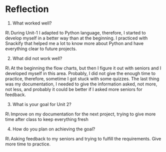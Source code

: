 # Reflection

1) What worked well?

R\\ During Unit-1 I adapted to Python language, therefore, I started to develop myself in a better way than at the 
beginning. I practiced with Snackify that helped me a lot to know more about Python and have everything clear to future
projects.

2) What did not work well?

R\\ At the beginning the flow charts, but then I figure it out with seniors and I developed myself in this area. Probably,
I did not give the enough time to practice, therefore, sometime I got stuck with some quizzes. The last thing was my
documentation, I needed to give the information asked, not more, not less, and probably it could be better if I asked more
seniors for feedback.

3) What is your goal for Unit 2?

R\\ Improve on my documentation for the next project, trying to give more time after class to keep everything fresh

4) How do you plan on achieving the goal?

R\\ Asking feedback to my seniors and trying to fulfill the requirements. Give more time to practice.
